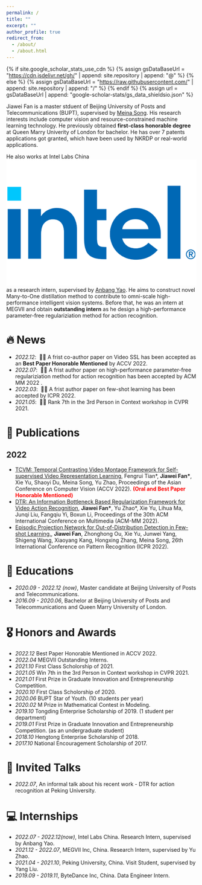 ```yaml
---
permalink: /
title: ""
excerpt: ""
author_profile: true
redirect_from: 
  - /about/
  - /about.html
---
```


{% if site.google_scholar_stats_use_cdn %}
{% assign gsDataBaseUrl = "https://cdn.jsdelivr.net/gh/" | append: site.repository | append: "@" %}
{% else %}
{% assign gsDataBaseUrl = "https://raw.githubusercontent.com/" | append: site.repository | append: "/" %}
{% endif %}
{% assign url = gsDataBaseUrl | append: "google-scholar-stats/gs_data_shieldsio.json" %}

<span class='anchor' id='about-me'></span>

Jiawei Fan is a master stduent of Beijing University of Posts and Telecommunications (BUPT), supervised by <a href='https://teacher.bupt.edu.cn/songmeina/zh_CN/'>Meina Song</a>. His research interests include computer vision and resource-constrained machine learning technology. He previously obtained **first-class honorable degree** at Queen Marry Univerity of London for bachelor. He has over 7 patents applications got granted, which have been used by NKRDP or real-world applications.

He also works at Intel Labs China <img src='images/intel.png'> as a research intern, supervised by <a href='https://yaoanbang.github.io/'>Anbang Yao</a>. He aims to construct novel Many-to-One distillation method to contribute to omni-scale high-performance intelligent vision systems. Before that, he was an intern at MEGVII and obtain **outstanding intern** as he design a high-performance parameter-free regulariziation method for action recognition.


# 🔥 News
- *2022.12*: &nbsp;🎉🎉 A frist co-author paper on Video SSL has been accepted as an **Best Paper Honorable Mentioned** by ACCV 2022.  
- *2022.07*: &nbsp;🎉🎉 A frist author paper on high-performance parameter-free regulariziation method for action recognition has been accepted by ACM MM 2022 .  
- *2022.03*: &nbsp;🎉🎉 A frist author paper on few-shot learning has been accepted by ICPR 2022. 
- *2021.05*: &nbsp;🎉🎉 Rank 7th in the 3rd Person in Context workshop in CVPR 2021.

# 📝 Publications 

<!-- <div class='paper-box'><div class='paper-box-image'><div><div class="badge">CVPR 2016</div><img src='images/500x300.png' alt="sym" width="100%"></div></div>
<div class='paper-box-text' markdown="1">

[Deep Residual Learning for Image Recognition](https://openaccess.thecvf.com/content_cvpr_2016/papers/He_Deep_Residual_Learning_CVPR_2016_paper.pdf)

**Kaiming He**, Xiangyu Zhang, Shaoqing Ren, Jian Sun

[**Project**](https://scholar.google.com/citations?view_op=view_citation&hl=zh-CN&user=DhtAFkwAAAAJ&citation_for_view=DhtAFkwAAAAJ:ALROH1vI_8AC) <strong><span class='show_paper_citations' data='DhtAFkwAAAAJ:ALROH1vI_8AC'></span></strong>
- Lorem ipsum dolor sit amet, consectetur adipiscing elit. Vivamus ornare aliquet ipsum, ac tempus justo dapibus sit amet. 
</div>
</div> -->

## 2022
- [TCVM: Temporal Contrasting Video Montage Framework for Self-supervised Video Representation Learning](https://openaccess.thecvf.com/content/ACCV2022/papers/Tian_TCVM_Temporal_Contrasting_Video_Montage_Framework_for_Self-supervised_Video_Representation_ACCV_2022_paper.pdf), Fengrui Tian\*, **Jiawei Fan\***, Xie Yu, Shaoyi Du, Meina Song, Yu Zhao, Proceedings of the Asian Conference on Computer Vision (ACCV 2022). <font color='red'><b>(Oral and Best Paper Honorable Mentioned)</b></font>
- [DTR: An Information Bottleneck Based Regularization Framework for Video Action Recognition](https://dl.acm.org/doi/abs/10.1145/3503161.3548326), **Jiawei Fan\***, Yu Zhao\*, Xie Yu, Lihua Ma, Junqi Liu, Fangqiu Yi, Boxun Li, Proceedings of the 30th ACM International Conference on Multimedia (ACM-MM 2022).
- [Episodic Projection Network for Out-of-Distribution Detection in Few-shot Learning.](https://www.computer.org/csdl/proceedings-article/icpr/2022/09956184/1IHqfHmafKM), **Jiawei Fan**, Zhonghong Ou, Xie Yu, Junwei Yang, Shigeng Wang, Xiaoyang Kang, Hongxing Zhang, Meina Song, 26th International Conference on Pattern Recognition (ICPR 2022).


# 📖 Educations
- *2020.09 - 2022.12 (now)*, Master candidate at Beijing University of Posts and Telecommunications.
- *2016.09 - 2020.06*, Bachelor at Beijing University of Posts and Telecommunications and Queen Marry University of London.

# 🎖 Honors and Awards
- *2022.12* Best Paper Honorable Mentioned in ACCV 2022.
- *2022.04* MEGVII Outstanding Interns.
- *2021.10* First Class Scholorship of 2021.
- *2021.05* Win 7th in the 3rd Person in Context workshop in CVPR 2021.
- *2021.01* First Prize in Graduate Innovation and Entrepreneurship Competition.
- *2020.10* First Class Scholorship of 2020.
- *2020.06* BUPT Star of Youth. (10 students per year)
- *2020.02* M Prize in Mathematical Contest in Modeling.
- *2019.10* Tongding Enterprise Scholarship of 2019. (1 student per department)
- *2019.01* First Prize in Graduate Innovation and Entrepreneurship Competition. (as an undergraduate student)
- *2018.10* Hengtong Enterprise Scholarship of 2018.
- *2017.10* National Encouragement Scholarship of 2017.

# 💬 Invited Talks
- *2022.07*, An informal talk about his recent work - DTR for action recognition at Peking University. 
<!-- - *2021.03*, Lorem ipsum dolor sit amet, consectetur adipiscing elit. Vivamus ornare aliquet ipsum, ac tempus justo dapibus sit amet.  \| [\[video\]](https://github.com/) -->

# 💻 Internships
- *2022.07 - 2022.12(now)*, Intel Labs China. Research Intern, supervised by Anbang Yao.
- *2021.12 - 2022.07*, MEGVII Inc, China. Research Intern, supervised by Yu Zhao.
- *2021.04 - 2021.10*, Peking University, China. Visit Student, supervised by Yang Liu.
- *2019.09 - 2019.11*, ByteDance Inc, China. Data Engineer Intern.
